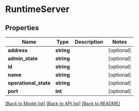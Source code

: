 # RuntimeServer

## Properties
Name | Type | Description | Notes
------------ | ------------- | ------------- | -------------
**address** | **string** |  | [optional] 
**admin_state** | **string** |  | [optional] 
**id** | **string** |  | [optional] 
**name** | **string** |  | [optional] 
**operational_state** | **string** |  | [optional] 
**port** | **int** |  | [optional] 

[[Back to Model list]](../../README.md#documentation-for-models) [[Back to API list]](../../README.md#documentation-for-api-endpoints) [[Back to README]](../../README.md)

